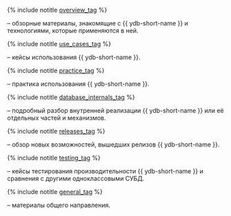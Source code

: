 <div class = "tags_list" >

{% include notitle [overview_tag](./tags.md#overview) %}

<p> – обзорные материалы, знакомящие с {{ ydb-short-name }} и технологиями, которые применяются в ней.</p>

{% include notitle [use_cases_tag](./tags.md#use_cases) %}

<p> – кейсы использования {{ ydb-short-name }}.</p>

{% include notitle [practice_tag](./tags.md#practice) %}

<p> – практика использования {{ ydb-short-name }}.</p>

{% include notitle [database_internals_tag](./tags.md#database_internals) %}

<p> – подробный разбор внутренней реализации {{ ydb-short-name }} или её отдельных частей и механизмов.</p>

{% include notitle [releases_tag](./tags.md#releases) %}

<p> – обзор новых возможностей, вышедших релизов {{ ydb-short-name }}.</p>

{% include notitle [testing_tag](./tags.md#testing) %}

<p> – кейсы тестирования производительности {{ ydb-short-name }} и сравнения с другими одноклассовыми СУБД.</p>

{% include notitle [general_tag](./tags.md#general) %}

<p> – материалы общего направления.</p>

</div>